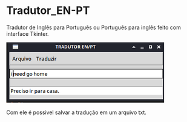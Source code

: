 # Tradutor_EN-PT
Tradutor de Inglês para Português ou Português para inglês feito com interface Tkinter.

<img src=https://github.com/EmersonBarcelos/Tradutor_EN-PT/blob/main/Telatradu.png>

Com ele é possivel salvar a tradução em um arquivo txt.
